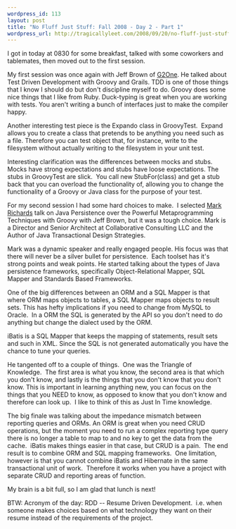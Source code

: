 ```yaml
--- 
wordpress_id: 113
layout: post
title: "No Fluff Just Stuff: Fall 2008 - Day 2 - Part 1"
wordpress_url: http://tragicallyleet.com/2008/09/20/no-fluff-just-stuff-fall-2008-day-2-part-1/
---
```

I got in today at 0830 for some breakfast, talked with some coworkers and tablemates, then moved out to the first session.

My first session was once again with Jeff Brown of [G2One](http://g2one.com). He talked about Test Driven Development with Groovy and Grails. TDD is one of those things that I know I should do but don't discipline myself to do. Groovy does some nice things that I like from Ruby. Duck-typing is great when you are working with tests. You aren't writing a bunch of interfaces just to make the compiler happy.

Another interesting test piece is the Expando class in GroovyTest.  Expand allows you to create a class that pretends to be anything you need such as a file. Therefore you can test object that, for instance, write to the filesystem without actually writing to the filesystem in your unit test.

Interesting clarification was the differences between mocks and stubs.  Mocks have strong expectations and stubs have loose expectations. The stubs in GroovyTest are slick.  You call new StubFor(class) and get a stub back that you can overload the functionality of, allowing you to change the functionality of a Groovy or Java class for the purpose of your test.

For my second session I had some hard choices to make.  I selected [Mark Richards](http://wmrichards.com/) talk on Java Persistence over the Powerful Metaprogramming Techniques with Groovy with Jeff Brown, but it was a tough choice. Mark is a Director and Senior Architect at Collaborative Consulting LLC and the Author of Java Transactional Design Strategies.

Mark was a dynamic speaker and really engaged people. His focus was that there will never be a silver bullet for persistence.  Each toolset has it's strong points and weak points. He started talking about the types of Java persistence frameworks, specifically Object-Relational Mapper, SQL Mapper and Standards Based Frameworks.

One of the big differences between an ORM and a SQL Mapper is that where ORM maps objects to tables, a SQL Mapper maps objects to result sets. This has hefty implications if you need to change from MySQL to Oracle.  In a ORM the SQL is generated by the API so you don't need to do anything but change the dialect used by the ORM.

iBatis is a SQL Mapper that keeps the mapping of statements, result sets and such in XML. Since the SQL is not generated automatically you have the chance to tune your queries.

He tangented off to a couple of things.  One was the Triangle of Knowledge.  The first area is what you know, the second area is that which you don't know, and lastly is the things that you don't know that you don't know. This is important in learning anything new, you can focus on the things that you NEED to know, as opposed to know that you don't know and therefore can look up.  I like to think of this as Just In Time knowledge.

The big finale was talking about the impedance mismatch between reporting queries and ORMs. An ORM is great when you need CRUD operations, but the moment you need to run a complex reporting type query there is no longer a table to map to and no key to get the data from the cache.  iBatis makes things easier in that case, but CRUD is a pain.  The end result is to combine ORM and SQL mapping frameworks.  One limitation, however is that you cannot combine iBatis and Hibernate in the same transactional unit of work.  Therefore it works when you have a project with separate CRUD and reporting areas of function.

My brain is a bit full, so I am glad that lunch is next!

BTW: Acronym of the day: RDD -- Resume Driven Development.  i.e. when someone makes choices based on what technology they want on their resume instead of the requirements of the project.
